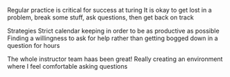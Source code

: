 Regular practice is critical for success at turing
It is okay to get lost in a problem, break some stuff, ask questions, then get back on track

Strategies
Strict calendar keeping in order to be as productive as possible
Finding a willingness to ask for help rather than getting bogged down in a question for hours

The whole instructor team haas been great! Really creating an environment where I feel comfortable asking questions
